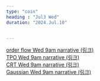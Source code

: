 ```yaml
---
type: "coin"
heading : "Jul3 Wed"
duration: "2024.Jul.10"


---
```

 


[order flow Wed 9am narrative (링크)](/todo/images/order-flow-2024-07-10-9AM.png)  
[TPO Wed 9am narrative (링크)](/todo/images/TPO-2024-07-10-9AM.png)  
[CRT Wed 9am narrative (링크)](/todo/images/CRT-2024-07-10-9AM.png)  
[Gaussian Wed 9am narrative (링크)](/todo/images/GO-2024-07-10-9AM.png)  

